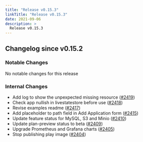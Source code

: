 ```yaml
---
title: "Release v0.15.3"
linkTitle: "Release v0.15.3"
date: 2021-09-06
description: >
  Release v0.15.3
---
```


## Changelog since v0.15.2

### Notable Changes

No notable changes for this release

### Internal Changes
* Add log to show the unpexpected missing resource ([#2419](https://github.com/pipe-cd/pipecd/pull/2419))
* Check app nullish in livestatestore before use ([#2418](https://github.com/pipe-cd/pipecd/pull/2418))
* Revise examples readme ([#2417](https://github.com/pipe-cd/pipecd/pull/2417))
* Add placeholder to path field in Add Application form ([#2415](https://github.com/pipe-cd/pipecd/pull/2415))
* Update feature status for MySQL, S3 and Minio ([#2410](https://github.com/pipe-cd/pipecd/pull/2410))
* Update plan-preview status to beta ([#2409](https://github.com/pipe-cd/pipecd/pull/2409))
* Upgrade Prometheus and Grafana charts ([#2405](https://github.com/pipe-cd/pipecd/pull/2405))
* Stop publishing play image ([#2404](https://github.com/pipe-cd/pipecd/pull/2404))

